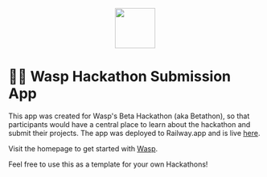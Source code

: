 <p align=center>
  <img height="80px" src="https://user-images.githubusercontent.com/1536647/77317442-78625700-6d0b-11ea-9822-0fb21e557e87.png"/>
</p>

# 🐝🚀 Wasp Hackathon Submission App

This app was created for Wasp's Beta Hackathon (aka Betathon), so that participants would have a central place to learn about the hackathon and submit their projects. The app was deployed to Railway.app and is live [here](https://betathon-production.up.railway.app/).

Visit the homepage to get started with [Wasp](https://wasp.sh).

Feel free to use this as a template for your own Hackathons!
